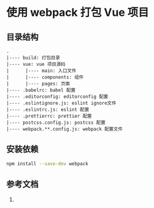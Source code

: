 <!--
 * @Author: SilvesterChiao
 * @Date: 2021-01-25 20:25:24
 * @LastEditors: SilvesterChiao
 * @LastEditTime: 2021-01-25 20:27:42
-->

# 使用 webpack 打包 Vue 项目

## 目录结构

```
.
|---- build: 打包目录
|---- vue: vue 项目源码
|      |---- main: 入口文件
|      |---- components: 组件
|      |---- pages: 页面
|---- .babelrc: babel 配置
|---- .editorconfig: editorconfig 配置
|---- .eslintignore.js: eslint ignore文件
|---- .eslintrc.js: eslint 配置
|---- .prettierrc: prettier 配置
|---- postcss.config.js: postcss 配置
|---- webpack.**.config.js: webpack 配置文件
```

## 安装依赖

```bash
npm install --save-dev webpack
```

## 参考文档

1. []()

